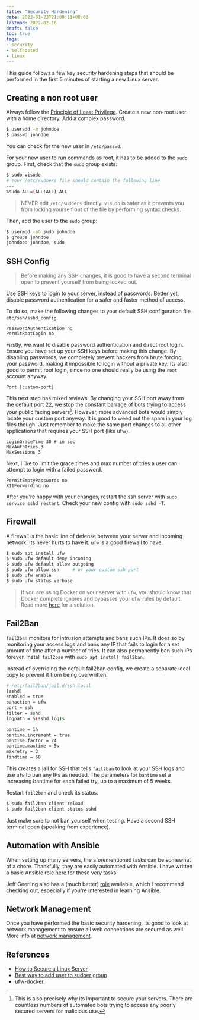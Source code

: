 ```yaml
---
title: "Security Hardening"
date: 2022-01-23T21:00:11+08:00
lastmod: 2022-02-16
draft: false
toc: true
tags:
- security
- selfhosted
- linux
---
```


This guide follows a few key security hardening steps that should be performed
in the first 5 minutes of starting a new Linux server.

## Creating a non root user

Always follow the [Principle of Least
Privilege](https://en.wikipedia.org/wiki/Principle_of_least_privilege). Create a
new non-root user with a home directory. Add a complex password.

```bash
$ useradd -m johndoe
$ passwd johndoe
```

You can check for the new user in `/etc/passwd`.

For your new user to run commands as root, it has to be added to the `sudo`
group. First, check that the `sudo` group exists:

```bash
$ sudo visudo
# Your /etc/sudoers file should contain the following line
---
%sudo ALL=(ALL:ALL) ALL
```

>NEVER edit `/etc/sudoers` directly. `visudo` is safer as it prevents you from locking yourself
>out of the file by performing syntax checks.

Then, add the user to the `sudo` group:

```bash
$ usermod -aG sudo johndoe
$ groups johndoe
johndoe: johndoe, sudo
```

## SSH Config

>Before making any SSH changes, it is good to have a second terminal open to
>prevent yourself from being locked out.

Use SSH keys to login to your server, instead of passwords. Better yet, disable
password authentication for a safer and faster method of access.

To do so, make the following changes to your default SSH configuration file
`etc/ssh/sshd_config`.

```
PasswordAuthentication no
PermitRootLogin no
```
Firstly, we want to disable password authentication and direct root login.
Ensure you have set up your SSH keys before making this change. By disabling
passwords, we completely prevent hackers from brute forcing your password,
making it impossible to login without a private key. Its also good to permit
root login, since no one should really be using the `root` account anyway.

```
Port [custom-port]
```

This next step has mixed reviews. By changing your SSH port away from the
default port 22, we stop the constant barrage of bots trying to access your
public facing servers[^1]. However, more advanced bots would simply locate your
custom port anyway. It is good to weed out the spam in your log files though.
Just remember to make the same port changes to all other applications that
requires your SSH port (like ufw).

```
LoginGraceTime 30 # in sec
MaxAuthTries 3
MaxSessions 3
```
Next, I like to limit the grace times and max number of tries a user can attempt
to login with a failed password.

```
PermitEmptyPasswords no
X11Forwarding no
```

After you're happy with your changes, restart the ssh server with `sudo service
sshd restart`. Check your new config with `sudo sshd -T`.

## Firewall

 A firewall is the basic line of defense between your server and incoming
 network. Its never hurts to have it. `ufw` is a good firewall to have.

```bash
$ sudo apt install ufw
$ sudo ufw default deny incoming
$ sudo ufw default allow outgoing
$ sudo ufw allow ssh     # or your custom ssh port
$ sudo ufw enable
$ sudo ufw status verbose
```

>If you are using Docker on your server with `ufw`, you should know that Docker
>complete ignores and bypasses your ufw rules by default. Read more
>[here](https://github.com/chaifeng/ufw-docker) for a solution.

## Fail2Ban

`fail2ban` monitors for intrusion attempts and bans such IPs. It does so by
monitoring your access logs and bans any IP that fails to login for a set amount
of time after a number of tries. It can also permanently ban such IPs forever.
Install `fail2ban` with `sudo apt install fail2ban`.

Instead of overriding the default fail2ban config, we create a separate local
copy to prevent it from being overwritten.

```bash
# /etc/fail2ban/jail.d/ssh.local
[sshd]
enabled = true
banaction = ufw
port = ssh
filter = sshd
logpath = %(sshd_log)s

bantime = 1h
bantime.increment = true
bantime.factor = 24
bantime.maxtime = 5w
maxretry = 3
findtime = 60
```
This creates a jail for SSH that tells `fail2ban` to look at your SSH logs and
use `ufw` to ban any IPs as needed. The parameters for `bantime` set a
increasing bantime for each failed try, up to a maximum of 5 weeks.

Restart `fail2ban` and check its status.

```bash
$ sudo fail2ban-client reload
$ sudo fail2ban-client status sshd
```

Just make sure to not ban yourself when testing. Have a second SSH terminal
open (speaking from experience).

## Automation with Ansible

When setting up many servers, the aforementioned tasks can be somewhat of a
chore. Thankfully, they are easily automated with Ansible. I have written a basic
Ansible role
[here](https://github.com/kencx/playbooks/tree/master/playbooks/roles/security) for
these very tasks.

Jeff Geerling also has a (much better)
[role](https://github.com/geerlingguy/ansible-role-security) available, which I
recommend checking out, especially if you're interested in learning Ansible.

## Network Management
Once you have performed the basic security hardening, its good to look at
network management to ensure all web connections are secured as well. More info
at [network management](/notes/selfhosted/network-management).

## References
- [How to Secure a Linux Server](https://github.com/imthenachoman/How-To-Secure-A-Linux-Server)
- [Best way to add user to sudoer group](https://unix.stackexchange.com/questions/122087/what-is-the-best-way-to-add-a-user-to-the-sudoer-group)
- [ufw-docker](https://github.com/chaifeng/ufw-docker).

[^1]: This is also precisely why its important to secure your servers. There are
  countless numbers of automated bots trying to access any poorly secured
  servers for malicious use.

